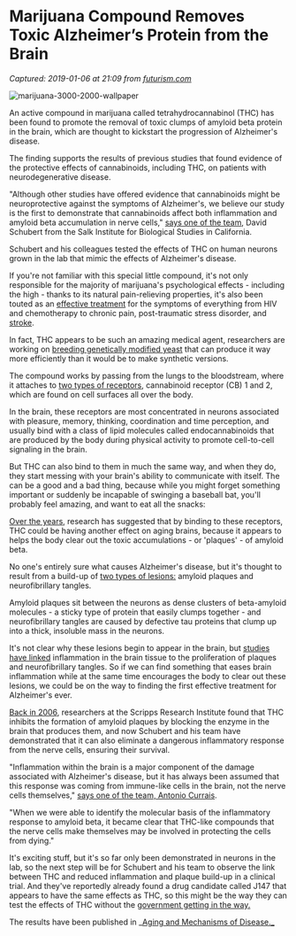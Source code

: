# Marijuana Compound Removes Toxic Alzheimer’s Protein from the Brain

_Captured: 2019-01-06 at 21:09 from [futurism.com](https://futurism.com/marijuana-compound-removes-toxic-alzheimers-protein-from-the-brain)_

![marijuana-3000-2000-wallpaper](https://futurism.com/wp-content/uploads/2015/11/marijuana-300x200.jpg)

An active compound in marijuana called tetrahydrocannabinol (THC) has been found to promote the removal of toxic clumps of amyloid beta protein in the brain, which are thought to kickstart the progression of Alzheimer's disease.

The finding supports the results of previous studies that found evidence of the protective effects of cannabinoids, including THC, on patients with neurodegenerative disease.

"Although other studies have offered evidence that cannabinoids might be neuroprotective against the symptoms of Alzheimer's, we believe our study is the first to demonstrate that cannabinoids affect both inflammation and amyloid beta accumulation in nerve cells," [says one of the team](https://www.sciencedaily.com/releases/2016/06/160629095609.htm), David Schubert from the Salk Institute for Biological Studies in California.

Schubert and his colleagues tested the effects of THC on human neurons grown in the lab that mimic the effects of Alzheimer's disease.

If you're not familiar with this special little compound, it's not only responsible for the majority of marijuana's psychological effects - including the high - thanks to its natural pain-relieving properties, it's also been touted as an [effective treatment](http://www.scientificamerican.com/article/medical-marijuana-how-the-evidence-stacks-up/) for the symptoms of everything from HIV and chemotherapy to chronic pain, post-traumatic stress disorder, and [stroke](http://www.sciencealert.com/cannabis-gives-stroke-patients-hope).

In fact, THC appears to be such an amazing medical agent, researchers are working on [breeding genetically modified yeast](http://www.sciencealert.com/scientists-engineer-yeast-to-produce-active-marijuana-compound-thc) that can produce it way more efficiently than it would be to make synthetic versions.

The compound works by passing from the lungs to the bloodstream, where it attaches to [two types of receptors](http://www.medicaldaily.com/what-does-marijuana-do-your-brain-and-body-thc-interacts-memory-time-perception-273366), cannabinoid receptor (CB) 1 and 2, which are found on cell surfaces all over the body.

In the brain, these receptors are most concentrated in neurons associated with pleasure, memory, thinking, coordination and time perception, and usually bind with a class of lipid molecules called endocannabinoids that are produced by the body during physical activity to promote cell-to-cell signaling in the brain.

But THC can also bind to them in much the same way, and when they do, they start messing with your brain's ability to communicate with itself. The can be a good and a bad thing, because while you might forget something important or suddenly be incapable of swinging a baseball bat, you'll probably feel amazing, and want to eat all the snacks:

[Over the years](http://www.scripps.edu/news/press/2006/080906.html), research has suggested that by binding to these receptors, THC could be having another effect on aging brains, because it appears to helps the body clear out the toxic accumulations - or 'plaques' - of amyloid beta.

No one's entirely sure what causes Alzheimer's disease, but it's thought to result from a build-up of [two types of lesions:](http://www.sciencealert.com/new-alzheimer-s-treatment-fully-restores-memory-function) amyloid plaques and neurofibrillary tangles.

Amyloid plaques sit between the neurons as dense clusters of beta-amyloid molecules - a sticky type of protein that easily clumps together - and neurofibrillary tangles are caused by defective tau proteins that clump up into a thick, insoluble mass in the neurons.

It's not clear why these lesions begin to appear in the brain, but [studies have linked](http://www.sciencedirect.com/science/article/pii/S1357272504002699) inflammation in the brain tissue to the proliferation of plaques and neurofibrillary tangles. So if we can find something that eases brain inflammation while at the same time encourages the body to clear out these lesions, we could be on the way to finding the first effective treatment for Alzheimer's ever.

[Back in 2006](http://pubs.acs.org/doi/abs/10.1021/mp060066m?journalCode=mpohbp), researchers at the Scripps Research Institute found that THC inhibits the formation of amyloid plaques by blocking the enzyme in the brain that produces them, and now Schubert and his team have demonstrated that it can also eliminate a dangerous inflammatory response from the nerve cells, ensuring their survival.

"Inflammation within the brain is a major component of the damage associated with Alzheimer's disease, but it has always been assumed that this response was coming from immune-like cells in the brain, not the nerve cells themselves," [says one of the team, Antonio Currais](https://www.sciencedaily.com/releases/2016/06/160629095609.htm).

"When we were able to identify the molecular basis of the inflammatory response to amyloid beta, it became clear that THC-like compounds that the nerve cells make themselves may be involved in protecting the cells from dying."

It's exciting stuff, but it's so far only been demonstrated in neurons in the lab, so the next step will be for Schubert and his team to observe the link between THC and reduced inflammation and plaque build-up in a clinical trial. And they've reportedly already found a drug candidate called J147 that appears to have the same effects as THC, so this might be the way they can test the effects of THC without the [government getting in the way.](http://www.sciencealert.com/scientists-claim-the-government-is-still-blocking-proper-cannabis-research?0_30606783414259553=)

The results have been published in _[Aging and Mechanisms of Disease._](http://www.nature.com/articles/npjamd201612)

